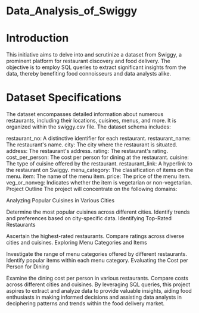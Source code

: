 ﻿# Data_Analysis_of_Swiggy
# Introduction
This initiative aims to delve into and scrutinize a dataset from Swiggy, a prominent platform for restaurant discovery and food delivery. The objective is to employ SQL queries to extract significant insights from the data, thereby benefiting food connoisseurs and data analysts alike.

# Dataset Specifications
The dataset encompasses detailed information about numerous restaurants, including their locations, cuisines, menus, and more. It is organized within the swiggy.csv file. The dataset schema includes:

restaurant_no: A distinctive identifier for each restaurant.
restaurant_name: The restaurant's name.
city: The city where the restaurant is situated.
address: The restaurant's address.
rating: The restaurant's rating.
cost_per_person: The cost per person for dining at the restaurant.
cuisine: The type of cuisine offered by the restaurant.
restaurant_link: A hyperlink to the restaurant on Swiggy.
menu_category: The classification of items on the menu.
item: The name of the menu item.
price: The price of the menu item.
veg_or_nonveg: Indicates whether the item is vegetarian or non-vegetarian.
Project Outline
The project will concentrate on the following domains:

Analyzing Popular Cuisines in Various Cities

Determine the most popular cuisines across different cities.
Identify trends and preferences based on city-specific data.
Identifying Top-Rated Restaurants

Ascertain the highest-rated restaurants.
Compare ratings across diverse cities and cuisines.
Exploring Menu Categories and Items

Investigate the range of menu categories offered by different restaurants.
Identify popular items within each menu category.
Evaluating the Cost per Person for Dining

Examine the dining cost per person in various restaurants.
Compare costs across different cities and cuisines.
By leveraging SQL queries, this project aspires to extract and analyze data to provide valuable insights, aiding food enthusiasts in making informed decisions and assisting data analysts in deciphering patterns and trends within the food delivery market.
